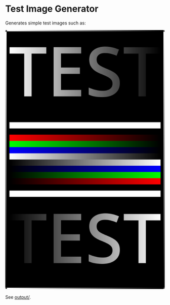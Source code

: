 # Test Image Generator

Generates simple test images such as:

![RGB8 Test Image](output/test_png_rgb8.png)

See [output/](output/).
